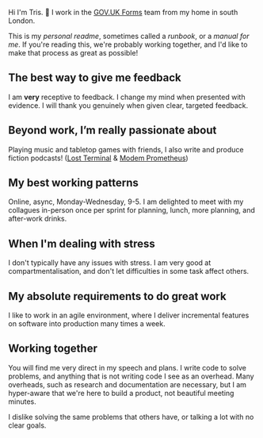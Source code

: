 Hi I'm Tris. 👋 I work in the [GOV.UK Forms](https://github.com/orgs/alphagov/teams/forms) team from my home in south London.

This is my _personal readme_, sometimes called a _runbook_, or a _manual for me_. If you're reading this, we're probably working together, and I'd like to make that process as great as possible!


## The best way to give me feedback

I am **very** receptive to feedback. I change my mind when presented with evidence. I will thank you genuinely when given clear, targeted feedback.

## Beyond work, I’m really passionate about

Playing music and tabletop games with friends, I also write and produce fiction podcasts! ([Lost Terminal](https://www.lostterminal.com/) & [Modem Prometheus](https://www.modemprometheus.com/))

## My best working patterns

Online, async, Monday-Wednesday, 9-5. I am delighted to meet with my collagues in-person once per sprint for planning, lunch, more planning, and after-work drinks.

## When I'm dealing with stress

I don't typically have any issues with stress. I am very good at compartmentalisation, and don't let difficulties in some task affect others.

## My absolute requirements to do great work

I like to work in an agile environment, where I deliver incremental features on software into production many times a week.

## Working together

You will find me very direct in my speech and plans. I write code to solve problems, and anything that is not writing code I see as an overhead. Many overheads, such as research and documentation are necessary, but I am hyper-aware that we're here to build a product, not beautiful meeting minutes. 

I dislike solving the same problems that others have, or talking a lot with no clear goals.
